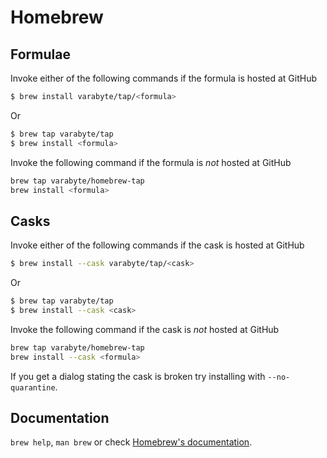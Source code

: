 # Homebrew

## Formulae
Invoke either of the following commands if the formula is hosted at GitHub

```sh
$ brew install varabyte/tap/<formula>
```

Or

```sh
$ brew tap varabyte/tap
$ brew install <formula>
```

Invoke the following command if the formula is *not* hosted at GitHub

```sh
brew tap varabyte/homebrew-tap 
brew install <formula>
```

## Casks
Invoke either of the following commands if the cask is hosted at GitHub

```sh
$ brew install --cask varabyte/tap/<cask>
```

Or

```sh
$ brew tap varabyte/tap
$ brew install --cask <cask>
```

Invoke the following command if the cask is *not* hosted at GitHub

```sh
brew tap varabyte/homebrew-tap 
brew install --cask <formula>
```

If you get a dialog stating the cask is broken try installing with `--no-quarantine`.

## Documentation
`brew help`, `man brew` or check [Homebrew's documentation](https://docs.brew.sh).
